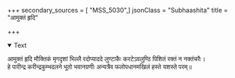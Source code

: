 +++
secondary_sources = [ "MSS_5030",]
jsonClass = "Subhaashita"
title = "आमुक्तं हृदि"

+++

<details open><summary>Text</summary>

आमुक्तं हृदि मौक्तिकं मृगदृशां भिल्लै रदोप्याददे लुण्टाकैः करटेऽवलुण्ठि पिशितं रक्तं न नक्तंचरैः।  
हे पारीन्द्र करीन्द्रकुम्भदलने भूतो भवानग्रणीः अन्यत्रैव फलोपधानमखिलं हस्ते यशस्ते परम्॥
</details>
